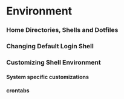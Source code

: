# Environment


### Home Directories, Shells and Dotfiles



### Changing Default Login Shell


### Customizing Shell Environment


#### System specific customizations




#### crontabs

